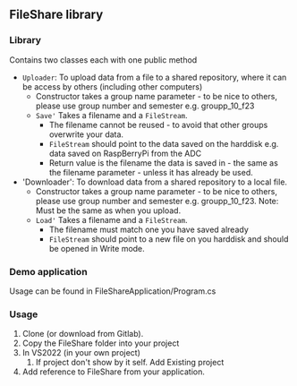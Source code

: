 ## FileShare library

### Library

Contains two classes each with one public method

* `Uploader`: To upload data from a file to a shared repository, where it can be access by others (including other computers)
  * Constructor takes a group name parameter - to be nice to others, please use group number and semester e.g. groupp_10_f23
  * `Save'` Takes a filename and a `FileStream`. 
    * The filename cannot be reused - to avoid that other groups overwrite your data.
    * `FileStream` should point to the data saved on the harddisk e.g. data saved on RaspBerryPi from the ADC
    * Return value is the filename the data is saved in - the same as the filename parameter - unless it has already be used.
* 'Downloader': To download data from a shared repository to a local file.
  * Constructor takes a group name parameter - to be nice to others, please use group number and semester e.g. groupp_10_f23. Note: Must be the same as when you upload.
  * `Load'` Takes a filename and a `FileStream`.
    * The filename must match one you have saved already
    * `FileStream` should point to a new file on you harddisk and should be opened in Write mode.

### Demo application 

Usage can be found in FileShareApplication/Program.cs


### Usage

1. Clone (or download from Gitlab).
2. Copy the FileShare folder into your project
3. In VS2022 (in your own project)
   1. If project don't show by it self. Add Existing project
4. Add reference to FileShare from your application.



